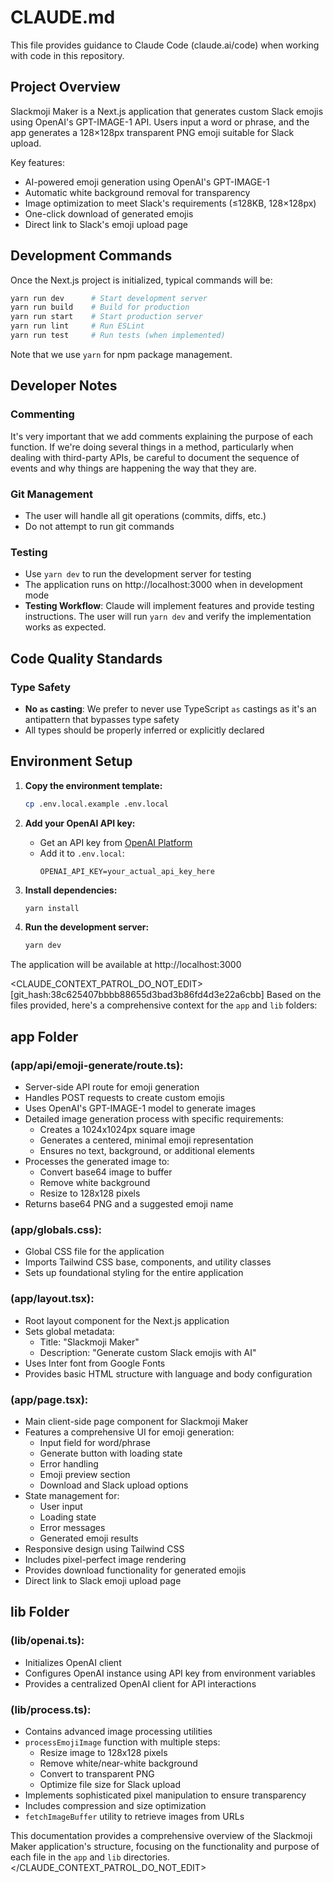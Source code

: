 # CLAUDE.md

This file provides guidance to Claude Code (claude.ai/code) when working with code in this repository.

## Project Overview

Slackmoji Maker is a Next.js application that generates custom Slack emojis using OpenAI's GPT-IMAGE-1 API. Users input a word or phrase, and the app generates a 128×128px transparent PNG emoji suitable for Slack upload.

Key features:
- AI-powered emoji generation using OpenAI's GPT-IMAGE-1
- Automatic white background removal for transparency
- Image optimization to meet Slack's requirements (≤128KB, 128×128px)
- One-click download of generated emojis
- Direct link to Slack's emoji upload page

## Development Commands

Once the Next.js project is initialized, typical commands will be:
```bash
yarn run dev      # Start development server
yarn run build    # Build for production
yarn run start    # Start production server
yarn run lint     # Run ESLint
yarn run test     # Run tests (when implemented)
```

Note that we use `yarn` for npm package management.

## Developer Notes

### Commenting
It's very important that we add comments explaining the purpose of each function. If we're doing several things in a method, particularly when dealing with third-party APIs, be careful to document the sequence of events and why things are happening the way that they are.

### Git Management
- The user will handle all git operations (commits, diffs, etc.)
- Do not attempt to run git commands

### Testing
- Use `yarn dev` to run the development server for testing
- The application runs on http://localhost:3000 when in development mode
- **Testing Workflow**: Claude will implement features and provide testing instructions. The user will run `yarn dev` and verify the implementation works as expected.

## Code Quality Standards

### Type Safety
- **No `as` casting**: We prefer to never use TypeScript `as` castings as it's an antipattern that bypasses type safety
- All types should be properly inferred or explicitly declared

## Environment Setup

1. **Copy the environment template:**
   ```bash
   cp .env.local.example .env.local
   ```

2. **Add your OpenAI API key:**
   - Get an API key from [OpenAI Platform](https://platform.openai.com/api-keys)
   - Add it to `.env.local`:
     ```
     OPENAI_API_KEY=your_actual_api_key_here
     ```

3. **Install dependencies:**
   ```bash
   yarn install
   ```

4. **Run the development server:**
   ```bash
   yarn dev
   ```

The application will be available at http://localhost:3000

<CLAUDE_CONTEXT_PATROL_DO_NOT_EDIT>
[git_hash:38c625407bbbb88655d3bad3b86fd4d3e22a6cbb]
Based on the files provided, here's a comprehensive context for the `app` and `lib` folders:

## app Folder

### (app/api/emoji-generate/route.ts):
- Server-side API route for emoji generation
- Handles POST requests to create custom emojis
- Uses OpenAI's GPT-IMAGE-1 model to generate images
- Detailed image generation process with specific requirements:
  - Creates a 1024x1024px square image
  - Generates a centered, minimal emoji representation
  - Ensures no text, background, or additional elements
- Processes the generated image to:
  - Convert base64 image to buffer
  - Remove white background
  - Resize to 128x128 pixels
- Returns base64 PNG and a suggested emoji name

### (app/globals.css):
- Global CSS file for the application
- Imports Tailwind CSS base, components, and utility classes
- Sets up foundational styling for the entire application

### (app/layout.tsx):
- Root layout component for the Next.js application
- Sets global metadata:
  - Title: "Slackmoji Maker"
  - Description: "Generate custom Slack emojis with AI"
- Uses Inter font from Google Fonts
- Provides basic HTML structure with language and body configuration

### (app/page.tsx):
- Main client-side page component for Slackmoji Maker
- Features a comprehensive UI for emoji generation:
  - Input field for word/phrase
  - Generate button with loading state
  - Error handling
  - Emoji preview section
  - Download and Slack upload options
- State management for:
  - User input
  - Loading state
  - Error messages
  - Generated emoji results
- Responsive design using Tailwind CSS
- Includes pixel-perfect image rendering
- Provides download functionality for generated emojis
- Direct link to Slack emoji upload page

## lib Folder

### (lib/openai.ts):
- Initializes OpenAI client
- Configures OpenAI instance using API key from environment variables
- Provides a centralized OpenAI client for API interactions

### (lib/process.ts):
- Contains advanced image processing utilities
- `processEmojiImage` function with multiple steps:
  - Resize image to 128x128 pixels
  - Remove white/near-white background
  - Convert to transparent PNG
  - Optimize file size for Slack upload
- Implements sophisticated pixel manipulation to ensure transparency
- Includes compression and size optimization
- `fetchImageBuffer` utility to retrieve images from URLs

This documentation provides a comprehensive overview of the Slackmoji Maker application's structure, focusing on the functionality and purpose of each file in the `app` and `lib` directories.
</CLAUDE_CONTEXT_PATROL_DO_NOT_EDIT>